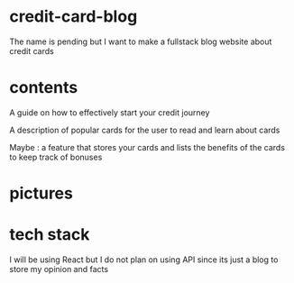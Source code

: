 # credit-card-blog
The name is pending but I want to make a fullstack blog website about credit cards

# contents

A guide on how to effectively start your credit journey

A description of popular cards for the user to read and learn about cards

Maybe : a feature that stores your cards and lists the benefits of the cards to keep track of bonuses


# pictures

# tech stack
I will be using React but I do not plan on using API since its just a blog to store my opinion and facts
